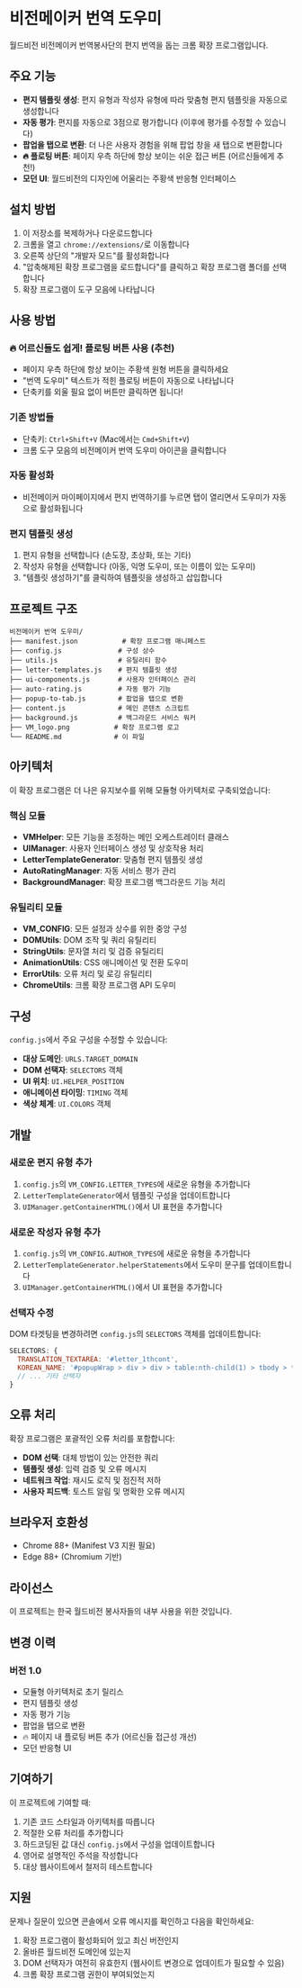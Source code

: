 # 비전메이커 번역 도우미

월드비전 비전메이커 번역봉사단의 편지 번역을 돕는 크롬 확장 프로그램입니다.

## 주요 기능

- **편지 템플릿 생성**: 편지 유형과 작성자 유형에 따라 맞춤형 편지 템플릿을 자동으로 생성합니다
- **자동 평가**: 편지를 자동으로 3점으로 평가합니다 (이후에 평가를 수정할 수 있습니다)
- **팝업을 탭으로 변환**: 더 나은 사용자 경험을 위해 팝업 창을 새 탭으로 변환합니다
- **🔥 플로팅 버튼**: 페이지 우측 하단에 항상 보이는 쉬운 접근 버튼 (어르신들에게 추천!)
- **모던 UI**: 월드비전의 디자인에 어울리는 주황색 반응형 인터페이스

## 설치 방법

1. 이 저장소를 복제하거나 다운로드합니다
2. 크롬을 열고 `chrome://extensions/`로 이동합니다
3. 오른쪽 상단의 "개발자 모드"를 활성화합니다
4. "압축해제된 확장 프로그램을 로드합니다"를 클릭하고 확장 프로그램 폴더를 선택합니다
5. 확장 프로그램이 도구 모음에 나타납니다

## 사용 방법

### 🔥 어르신들도 쉽게! 플로팅 버튼 사용 (추천)
- 페이지 우측 하단에 항상 보이는 주황색 원형 버튼을 클릭하세요
- "번역 도우미" 텍스트가 적힌 플로팅 버튼이 자동으로 나타납니다
- 단축키를 외울 필요 없이 버튼만 클릭하면 됩니다!

### 기존 방법들
- 단축키: `Ctrl+Shift+V` (Mac에서는 `Cmd+Shift+V`)
- 크롬 도구 모음의 비전메이커 번역 도우미 아이콘을 클릭합니다

### 자동 활성화
- 비전메이커 마이페이지에서 편지 번역하기를 누르면 탭이 열리면서 도우미가 자동으로 활성화됩니다

### 편지 템플릿 생성
1. 편지 유형을 선택합니다 (손도장, 초상화, 또는 기타)
2. 작성자 유형을 선택합니다 (아동, 익명 도우미, 또는 이름이 있는 도우미)
3. "템플릿 생성하기"를 클릭하여 템플릿을 생성하고 삽입합니다

## 프로젝트 구조

```
비전메이커 번역 도우미/
├── manifest.json           # 확장 프로그램 매니페스트
├── config.js              # 구성 상수
├── utils.js               # 유틸리티 함수
├── letter-templates.js    # 편지 템플릿 생성
├── ui-components.js       # 사용자 인터페이스 관리
├── auto-rating.js         # 자동 평가 기능
├── popup-to-tab.js        # 팝업을 탭으로 변환
├── content.js             # 메인 콘텐츠 스크립트
├── background.js          # 백그라운드 서비스 워커
├── VM_logo.png           # 확장 프로그램 로고
└── README.md             # 이 파일
```

## 아키텍처

이 확장 프로그램은 더 나은 유지보수를 위해 모듈형 아키텍처로 구축되었습니다:

### 핵심 모듈

- **VMHelper**: 모든 기능을 조정하는 메인 오케스트레이터 클래스
- **UIManager**: 사용자 인터페이스 생성 및 상호작용 처리
- **LetterTemplateGenerator**: 맞춤형 편지 템플릿 생성
- **AutoRatingManager**: 자동 서비스 평가 관리
- **BackgroundManager**: 확장 프로그램 백그라운드 기능 처리

### 유틸리티 모듈

- **VM_CONFIG**: 모든 설정과 상수를 위한 중앙 구성
- **DOMUtils**: DOM 조작 및 쿼리 유틸리티
- **StringUtils**: 문자열 처리 및 검증 유틸리티
- **AnimationUtils**: CSS 애니메이션 및 전환 도우미
- **ErrorUtils**: 오류 처리 및 로깅 유틸리티
- **ChromeUtils**: 크롬 확장 프로그램 API 도우미

## 구성

`config.js`에서 주요 구성을 수정할 수 있습니다:

- **대상 도메인**: `URLS.TARGET_DOMAIN`
- **DOM 선택자**: `SELECTORS` 객체
- **UI 위치**: `UI.HELPER_POSITION`
- **애니메이션 타이밍**: `TIMING` 객체
- **색상 체계**: `UI.COLORS` 객체

## 개발

### 새로운 편지 유형 추가

1. `config.js`의 `VM_CONFIG.LETTER_TYPES`에 새로운 유형을 추가합니다
2. `LetterTemplateGenerator`에서 템플릿 구성을 업데이트합니다
3. `UIManager.getContainerHTML()`에서 UI 표현을 추가합니다

### 새로운 작성자 유형 추가

1. `config.js`의 `VM_CONFIG.AUTHOR_TYPES`에 새로운 유형을 추가합니다
2. `LetterTemplateGenerator.helperStatements`에서 도우미 문구를 업데이트합니다
3. `UIManager.getContainerHTML()`에서 UI 표현을 추가합니다

### 선택자 수정

DOM 타겟팅을 변경하려면 `config.js`의 `SELECTORS` 객체를 업데이트합니다:

```javascript
SELECTORS: {
  TRANSLATION_TEXTAREA: '#letter_1thcont',
  KOREAN_NAME: '#popupWrap > div > div > table:nth-child(1) > tbody > tr:nth-child(3) > td:nth-child(2)',
  // ... 기타 선택자
}
```

## 오류 처리

확장 프로그램은 포괄적인 오류 처리를 포함합니다:

- **DOM 선택**: 대체 방법이 있는 안전한 쿼리
- **템플릿 생성**: 입력 검증 및 오류 메시지
- **네트워크 작업**: 재시도 로직 및 점진적 저하
- **사용자 피드백**: 토스트 알림 및 명확한 오류 메시지

## 브라우저 호환성

- Chrome 88+ (Manifest V3 지원 필요)
- Edge 88+ (Chromium 기반)

## 라이선스

이 프로젝트는 한국 월드비전 봉사자들의 내부 사용을 위한 것입니다.

## 변경 이력

### 버전 1.0
- 모듈형 아키텍처로 초기 릴리스
- 편지 템플릿 생성
- 자동 평가 기능
- 팝업을 탭으로 변환
- 🔥 페이지 내 플로팅 버튼 추가 (어르신들 접근성 개선)
- 모던 반응형 UI

## 기여하기

이 프로젝트에 기여할 때:

1. 기존 코드 스타일과 아키텍처를 따릅니다
2. 적절한 오류 처리를 추가합니다
3. 하드코딩된 값 대신 `config.js`에서 구성을 업데이트합니다
4. 영어로 설명적인 주석을 작성합니다
5. 대상 웹사이트에서 철저히 테스트합니다

## 지원

문제나 질문이 있으면 콘솔에서 오류 메시지를 확인하고 다음을 확인하세요:

1. 확장 프로그램이 활성화되어 있고 최신 버전인지
2. 올바른 월드비전 도메인에 있는지
3. DOM 선택자가 여전히 유효한지 (웹사이트 변경으로 업데이트가 필요할 수 있음)
4. 크롬 확장 프로그램 권한이 부여되었는지
